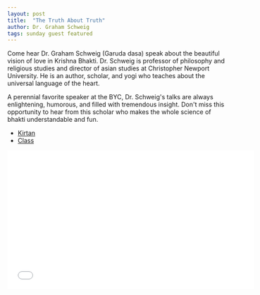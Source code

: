 ```yaml
---
layout: post
title:  "The Truth About Truth"
author: Dr. Graham Schweig
tags: sunday guest featured
---
```


Come hear Dr. Graham Schweig (Garuda dasa) speak about the beautiful vision of love in Krishna Bhakti. Dr. Schweig is professor of philosophy and religious studies and director of asian studies at Christopher Newport University. He is an author, scholar, and yogi who teaches about the universal language of the heart.

A perennial favorite speaker at the BYC, Dr. Schweig's talks are always enlightening, humorous, and filled with tremendous insight. Don't miss this opportunity to hear from this scholar who makes the whole science of bhakti understandable and fun.

- [Kirtan](https://s3.amazonaws.com/beginningbhakti/2014-03-30-The-Truth-About-Truth/garuda.dasa.kirtan.mp3)
- [Class](https://s3.amazonaws.com/beginningbhakti/2014-03-30-The-Truth-About-Truth/garuda.dasa.class.mp3)

<iframe width="560" height="315" src="//www.youtube.com/embed/wYDqK6hsK-k" frameborder="0" allowfullscreen></iframe>
